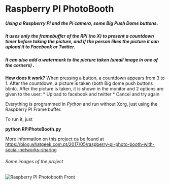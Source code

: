 # Raspberry PI PhotoBooth

##### Using a Raspberry PI and the Pi camera, some Big Push Dome buttons.
##### It uses only the framebuffer of the RPi (no X) to present a countdown timer before taking the picture, and if the person likes the picture it can upload it to Facebook or Twitter. 
##### It can also add a watermark to the picture taken (small image in one of the corners) . 

**How does it work?**
When pressing a button, a countdown appears from 3 to 1. After the countdown, a picture is taken (both Big dome push buttons blink). After the picture is taken, it is shown in the monitor and 2 options are given to the user:
	* Upload to facebook and twitter
	* Cancel and try again

Everything is programmed in *Python* and run without Xorg, just using the Raspberry PI Frame buffer. 

To run it, just

**python RPiPhotoBooth.py**

More information on this project ca be found at
https://blog.whatgeek.com.pt/2017/05/raspberry-pi-photo-booth-with-social-networks-sharing

###### Some images of the project ######
![Raspberry PI Photobooth Front](https://blog.whatgeek.com.pt/wp-content/uploads/2017/03/IMG_20160607_232200.jpg)


